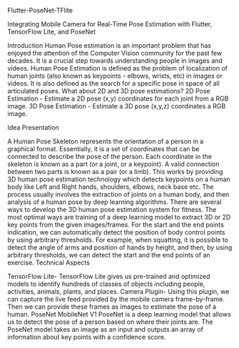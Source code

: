 Flutter-PoseNet-TFlite


Integrating Mobile Camera for Real-Time Pose Estimation with Flutter, TensorFlow Lite, and PoseNet

Introduction Human Pose estimation is an important problem that has enjoyed the attention of the Computer Vision community for the past few decades. It is a crucial step towards understanding people in images and videos. Human Pose Estimation is defined as the problem of localization of human joints (also known as keypoints - elbows, wrists, etc) in images or videos. It is also defined as the search for a specific pose in space of all articulated poses. What about 2D and 3D pose estimations? 2D Pose Estimation - Estimate a 2D pose (x,y) coordinates for each joint from a RGB image. 3D Pose Estimation - Estimate a 3D pose (x,y,z) coordinates a RGB image.

Idea Presentation

A Human Pose Skeleton represents the orientation of a person in a graphical format. Essentially, it is a set of coordinates that can be connected to describe the pose of the person. Each coordinate in the skeleton is known as a part (or a joint, or a keypoint). A valid connection between two parts is known as a pair (or a limb).
This works by providing 3D human pose estimation technology which detects keypoints on a human body like Left and Right hands, shoulders, elbows, neck base etc.
The process usually involves the extraction of joints on a human body, and then analysis of a human pose by deep learning algorithms.
There are several ways to develop the 3D human pose estimation system for fitness. The most optimal ways are training of a deep learning model to extract 3D or 2D key points from the given images/frames.
For the start and the end points indication, we can automatically detect the position of body control points by using arbitrary thresholds. For example, when squatting, it is possible to detect the angle of arms and position of hands by height, and then, by using arbitrary thresholds, we can detect the start and the end points of an exercise.
Technical Aspects

TensorFlow Lite- TensorFlow Lite gives us pre-trained and optimized models to identify hundreds of classes of objects including people, activities, animals, plants, and places.
Camera Plugin- Using this plugin, we can capture the live feed provided by the mobile camera frame-by-frame. Then we can provide these frames as images to estimate the pose of a human.
PoseNet MobileNet V1 PoseNet is a deep learning model that allows us to detect the pose of a person based on where their joints are. The PoseNet model takes an image as an input and outputs an array of information about key points with a confidence score.
